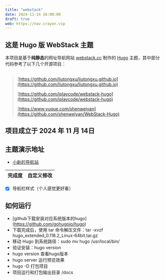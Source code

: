 ```yaml
---
title: "webstack"
date: 2024-11-14 16:00:00
draft: true
web: https://nav.crayon.vip
---
```


## 这是 Hugo 版 WebStack 主题

本项目是基于**纯静态**的网址导航网站 [webstack.cc](https://github.com/WebStackPage/WebStackPage.github.io) 制作的 [Hugo](https://gohugo.io/) 主题，其中部分代码参考了以下几个开源项目：<br/><br/>


>[https://github.com/liutongxu/liutongxu.github.io](https://github.com/liutongxu/liutongxu.github.io)
>
>[https://github.com/iplaycode/webstack-hugo](https://github.com/iplaycode/webstack-hugo)
>
>[https://www.yuque.com/shenweiyan](https://github.com/shenweiyan/WebStack-Hugo)


## 项目成立于 2024 年 11 月 14日

## 主题演示地址

- [小新的导航站](https://nav.crayon.vip)
  
| 完成度      | 自定义修改 | 
| :---       |   :----:  | 
- [x] 导航栏样式（个人感觉更好看）

## 如何运行

- [github下载安装对应系统版本的hugo] (https://github.com/gohugoio/hugo)
- 下载完成后，使用 tar 命令解压文件：tar -xvzf hugo_extended_0.118.2_Linux-64bit.tar.gz
- 移动 Hugo 到系统路径：sudo mv hugo /usr/local/bin/
- 验证安装：hugo version
- hugo version   查看hugo版本
- hugo server   运行预览效果
- hugo -D   打包项目
- 项目运行和打包输出目录  /docs

